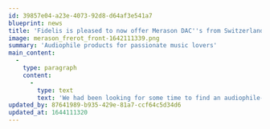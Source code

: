 ```yaml
---
id: 39857e04-a23e-4073-92d8-d64af3e541a7
blueprint: news
title: 'Fidelis is pleased to now offer Merason DAC''s from Switzerland!'
image: merason_frerot_front-1642111339.png
summary: 'Audiophile products for passionate music lovers'
main_content:
  -
    type: paragraph
    content:
      -
        type: text
        text: 'We had been looking for some time to find an audiophile-quality DAC that sounded musical, was well built and didn''t break the bank. On suggestion of a dealer friend, we reached out to Merason for a sample and it was love at first sight! Couple the Frerot with its companion POW1 linear power supply and you have a heavyweight performer for the lightweight price of $2,250.00'
updated_by: 87641989-b935-429e-81a7-ccf64c5d34d6
updated_at: 1644111320
---
```

